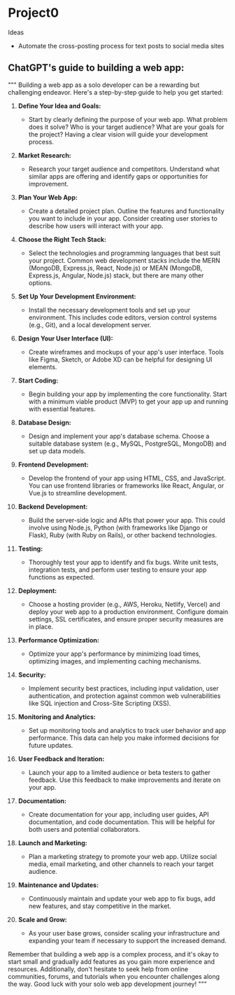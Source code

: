# Project0

Ideas
* Automate the cross-posting process for text posts to social media sites


## ChatGPT's guide to building a web app:
"""
Building a web app as a solo developer can be a rewarding but challenging endeavor. Here's a step-by-step guide to help you get started:

1. **Define Your Idea and Goals:**
   - Start by clearly defining the purpose of your web app. What problem does it solve? Who is your target audience? What are your goals for the project? Having a clear vision will guide your development process.

2. **Market Research:**
   - Research your target audience and competitors. Understand what similar apps are offering and identify gaps or opportunities for improvement.

3. **Plan Your Web App:**
   - Create a detailed project plan. Outline the features and functionality you want to include in your app. Consider creating user stories to describe how users will interact with your app.

4. **Choose the Right Tech Stack:**
   - Select the technologies and programming languages that best suit your project. Common web development stacks include the MERN (MongoDB, Express.js, React, Node.js) or MEAN (MongoDB, Express.js, Angular, Node.js) stack, but there are many other options.

5. **Set Up Your Development Environment:**
   - Install the necessary development tools and set up your environment. This includes code editors, version control systems (e.g., Git), and a local development server.

6. **Design Your User Interface (UI):**
   - Create wireframes and mockups of your app's user interface. Tools like Figma, Sketch, or Adobe XD can be helpful for designing UI elements.

7. **Start Coding:**
   - Begin building your app by implementing the core functionality. Start with a minimum viable product (MVP) to get your app up and running with essential features.

8. **Database Design:**
   - Design and implement your app's database schema. Choose a suitable database system (e.g., MySQL, PostgreSQL, MongoDB) and set up data models.

9. **Frontend Development:**
   - Develop the frontend of your app using HTML, CSS, and JavaScript. You can use frontend libraries or frameworks like React, Angular, or Vue.js to streamline development.

10. **Backend Development:**
    - Build the server-side logic and APIs that power your app. This could involve using Node.js, Python (with frameworks like Django or Flask), Ruby (with Ruby on Rails), or other backend technologies.

11. **Testing:**
    - Thoroughly test your app to identify and fix bugs. Write unit tests, integration tests, and perform user testing to ensure your app functions as expected.

12. **Deployment:**
    - Choose a hosting provider (e.g., AWS, Heroku, Netlify, Vercel) and deploy your web app to a production environment. Configure domain settings, SSL certificates, and ensure proper security measures are in place.

13. **Performance Optimization:**
    - Optimize your app's performance by minimizing load times, optimizing images, and implementing caching mechanisms.

14. **Security:**
    - Implement security best practices, including input validation, user authentication, and protection against common web vulnerabilities like SQL injection and Cross-Site Scripting (XSS).

15. **Monitoring and Analytics:**
    - Set up monitoring tools and analytics to track user behavior and app performance. This data can help you make informed decisions for future updates.

16. **User Feedback and Iteration:**
    - Launch your app to a limited audience or beta testers to gather feedback. Use this feedback to make improvements and iterate on your app.

17. **Documentation:**
    - Create documentation for your app, including user guides, API documentation, and code documentation. This will be helpful for both users and potential collaborators.

18. **Launch and Marketing:**
    - Plan a marketing strategy to promote your web app. Utilize social media, email marketing, and other channels to reach your target audience.

19. **Maintenance and Updates:**
    - Continuously maintain and update your web app to fix bugs, add new features, and stay competitive in the market.

20. **Scale and Grow:**
    - As your user base grows, consider scaling your infrastructure and expanding your team if necessary to support the increased demand.

Remember that building a web app is a complex process, and it's okay to start small and gradually add features as you gain more experience and resources. Additionally, don't hesitate to seek help from online communities, forums, and tutorials when you encounter challenges along the way. Good luck with your solo web app development journey!
"""
